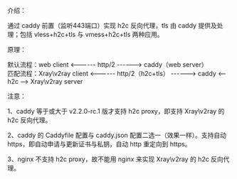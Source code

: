 介绍：

通过 caddy 前置（监听443端口）实现 h2c 反向代理，tls 由 caddy 提供及处理；包括 vless+h2c+tls 与 vmess+h2c+tls 两种应用。

原理：

默认流程：web client <------ http/2 ------> caddy（web server）  
匹配流程：Xray\v2ray client <------ http/2（h2c+tls） ------> caddy <-- h2c --> Xray\v2ray server

注意：

1、caddy 等于或大于 v2.2.0-rc.1 版才支持 h2c proxy，即支持 Xray\v2ray 的 h2c 反向代理。

2、caddy 的 Caddyfile 配置与 caddy.json 配置二选一（效果一样）。支持自动 https，即自动申请与更新证书与私钥，自动 http 重定向到 https。

3、nginx 不支持 h2c proxy，故不能用 nginx 来实现 Xray\v2ray 的 h2c 反向代理。
